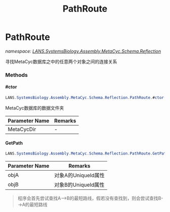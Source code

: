﻿---
title: PathRoute
---

# PathRoute
_namespace: [LANS.SystemsBiology.Assembly.MetaCyc.Schema.Reflection](N-LANS.SystemsBiology.Assembly.MetaCyc.Schema.Reflection.html)_

寻找MetaCyc数据库之中的任意两个对象之间的连接关系

### Methods

#### #ctor
```csharp
LANS.SystemsBiology.Assembly.MetaCyc.Schema.Reflection.PathRoute.#ctor(System.String)
```
MetaCyc数据库的数据文件夹

|Parameter Name|Remarks|
|--------------|-------|
|MetaCycDir|-|


#### GetPath
```csharp
LANS.SystemsBiology.Assembly.MetaCyc.Schema.Reflection.PathRoute.GetPath(System.String,System.String)
```


|Parameter Name|Remarks|
|--------------|-------|
|objA|对象A的UniqueId属性|
|objB|对象B的UniqueId属性|

> 
>  程序会首先尝试查找A-->B的最短路线，假若没有查找到，则会尝试查找B-->A的最短路线
>  




